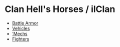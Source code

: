 # Clan Hell's Horses / ilClan 

- [Battle Armor](ilclan/battlearmor.md) 
- [Vehicles](ilclan/vehicles.md) 
- [’Mechs](ilclan/mechs.md) 
- [Fighters](ilclan/fighters.md) 

